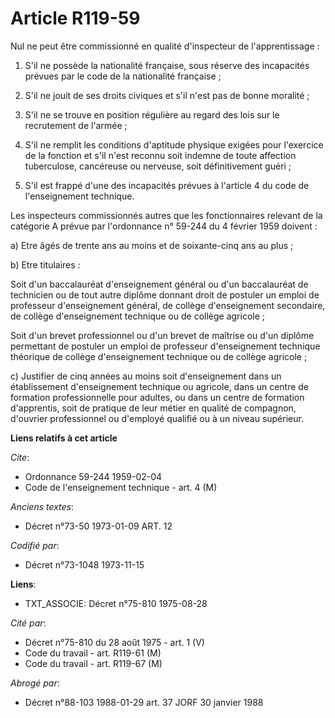 # Article R119-59

Nul ne peut être commissionné en qualité d'inspecteur de l'apprentissage :

1. S'il ne possède la nationalité française, sous réserve des incapacités prévues par le code de la nationalité française ;

2. S'il ne jouit de ses droits civiques et s'il n'est pas de bonne moralité ;

3. S'il ne se trouve en position régulière au regard des lois sur le recrutement de l'armée ;

4. S'il ne remplit les conditions d'aptitude physique exigées pour l'exercice de la fonction et s'il n'est reconnu soit
indemne de toute affection tuberculose, cancéreuse ou nerveuse, soit définitivement guéri ;

5. S'il est frappé d'une des incapacités prévues à l'article 4 du code de l'enseignement technique.

Les inspecteurs commissionnés autres que les fonctionnaires relevant de la catégorie A prévue par l'ordonnance n° 59-244 du 4
février 1959 doivent :

a) Etre âgés de trente ans au moins et de soixante-cinq ans au plus ;

b) Etre titulaires :

Soit d'un baccalauréat d'enseignement général ou d'un baccalauréat de technicien ou de tout autre diplôme donnant droit de
postuler un emploi de professeur d'enseignement général, de collège d'enseignement secondaire, de collège d'enseignement
technique ou de collège agricole ;

Soit d'un brevet professionnel ou d'un brevet de maîtrise ou d'un diplôme permettant de postuler un emploi de professeur
d'enseignement technique théorique de collège d'enseignement technique ou de collège agricole ;

c) Justifier de cinq années au moins soit d'enseignement dans un établissement d'enseignement technique ou agricole, dans un
centre de formation professionnelle pour adultes, ou dans un centre de formation d'apprentis, soit de pratique de leur métier
en qualité de compagnon, d'ouvrier professionnel ou d'employé qualifié ou à un niveau supérieur.

**Liens relatifs à cet article**

_Cite_:

  - Ordonnance 59-244 1959-02-04
  - Code de l'enseignement technique - art. 4 (M)

_Anciens textes_:

  - Décret n°73-50 1973-01-09 ART. 12

_Codifié par_:

  - Décret n°73-1048 1973-11-15

**Liens**:

  - TXT_ASSOCIE: Décret n°75-810 1975-08-28

_Cité par_:

  - Décret n°75-810 du 28 août 1975 - art. 1 (V)
  - Code du travail - art. R119-61 (M)
  - Code du travail - art. R119-67 (M)

_Abrogé par_:

  - Décret n°88-103 1988-01-29 art. 37 JORF 30 janvier 1988
